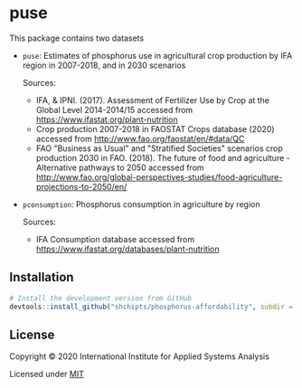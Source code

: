 # puse

This package contains two datasets

* `puse`: Estimates of phosphorus use in agricultural crop production by IFA region in 2007-2018, and in 2030 scenarios

  Sources:
  - IFA, & IPNI. (2017). Assessment of Fertilizer Use by Crop at the Global Level 2014-2014/15 accessed from https://www.ifastat.org/plant-nutrition 
  - Crop production 2007-2018 in FAOSTAT Crops database (2020) accessed from http://www.fao.org/faostat/en/#data/QC
  - FAO "Business as Usual" and "Stratified Societies" scenarios crop production 2030 in FAO. (2018). The future of food and agriculture - Alternative pathways to 2050 accessed from http://www.fao.org/global-perspectives-studies/food-agriculture-projections-to-2050/en/

* `pconsumption`: Phosphorus consumption in agriculture by region
  
  Sources:
  - IFA Consumption database accessed from https://www.ifastat.org/databases/plant-nutrition
   
## Installation

```R
# Install the development version from GitHub
devtools::install_github("shchipts/phosphorus-affordability", subdir = "R/puse")
```

## License

Copyright © 2020 International Institute for Applied Systems Analysis

Licensed under [MIT](http://opensource.org/licenses/MIT)